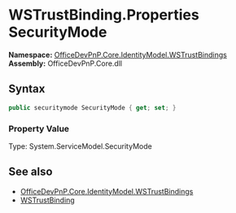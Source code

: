 # WSTrustBinding.Properties SecurityMode
  

**Namespace:** [OfficeDevPnP.Core.IdentityModel.WSTrustBindings](OfficeDevPnP.Core.IdentityModel.WSTrustBindings.md)  
**Assembly:** OfficeDevPnP.Core.dll  
## Syntax
```C#
public securitymode SecurityMode { get; set; }
```

### Property Value
Type: System.ServiceModel.SecurityMode  

## See also
- [OfficeDevPnP.Core.IdentityModel.WSTrustBindings](OfficeDevPnP.Core.IdentityModel.WSTrustBindings.md)
- [WSTrustBinding](OfficeDevPnP.Core.IdentityModel.WSTrustBindings.WSTrustBinding.md) 
